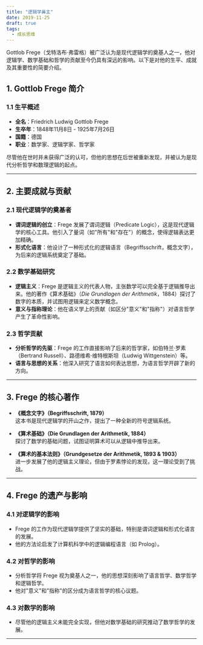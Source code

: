 ```yaml
---
title: "逻辑学鼻主"
date: 2019-11-25
draft: true
tags:
  - 成长思维
---
```


Gottlob Frege（戈特洛布·弗雷格）被广泛认为是现代逻辑学的奠基人之一，他对逻辑学、数学基础和哲学的贡献至今仍具有深远的影响。以下是对他的生平、成就及其重要性的简要介绍。

## 1. **Gottlob Frege 简介**

### 1.1 生平概述

- **全名**：Friedrich Ludwig Gottlob Frege  
- **生卒年**：1848年11月8日 - 1925年7月26日  
- **国籍**：德国  
- **职业**：数学家、逻辑学家、哲学家  

尽管他在世时并未获得广泛的认可，但他的思想在后世被重新发现，并被认为是现代分析哲学和数理逻辑的起点。

---

## 2. **主要成就与贡献**

### 2.1 现代逻辑学的奠基者

- **谓词逻辑的创立**：Frege 发展了谓词逻辑（Predicate Logic），这是现代逻辑学的核心工具。他引入了量词（如"所有"和"存在"）的概念，使得逻辑表达更加精确。
- **形式化语言**：他设计了一种形式化的逻辑语言（Begriffsschrift，概念文字），为后来的逻辑系统奠定了基础。

### 2.2 数学基础研究

- **逻辑主义**：Frege 是逻辑主义的代表人物，主张数学可以完全基于逻辑推导出来。他的著作《算术基础》（*Die Grundlagen der Arithmetik*，1884）探讨了数字的本质，并试图用逻辑来定义数学概念。
- **意义与指称理论**：他在语义学上的贡献（如区分"意义"和"指称"）对语言哲学产生了革命性影响。

### 2.3 哲学贡献

- **分析哲学的先驱**：Frege 的工作直接影响了后来的哲学家，如伯特兰·罗素（Bertrand Russell）、路德维希·维特根斯坦（Ludwig Wittgenstein）等。
- **语言与思想的关系**：他深入研究了语言如何表达思想，为语言哲学开辟了新的方向。

---

## 3. **Frege 的核心著作**

- **《概念文字》（Begriffsschrift, 1879）**  
  这本书是现代逻辑学的开山之作，提出了一种全新的符号逻辑系统。
  
- **《算术基础》（Die Grundlagen der Arithmetik, 1884）**  
  探讨了数学的基础问题，试图证明算术可以从逻辑中推导出来。

- **《算术的基本法则》（Grundgesetze der Arithmetik, 1893 & 1903）**  
  进一步发展了他的逻辑主义理论，但由于罗素悖论的发现，这一理论受到了挑战。

---

## 4. **Frege 的遗产与影响**

### 4.1 对逻辑学的影响

- Frege 的工作为现代逻辑学提供了坚实的基础，特别是谓词逻辑和形式化语言的发展。
- 他的方法论启发了计算机科学中的逻辑编程语言（如 Prolog）。

### 4.2 对哲学的影响

- 分析哲学将 Frege 视为奠基人之一，他的思想深刻影响了语言哲学、数学哲学和逻辑哲学。
- 他对"意义"和"指称"的区分成为语言哲学的核心议题。

### 4.3 对数学的影响

- 尽管他的逻辑主义未能完全实现，但他对数学基础的研究推动了数学哲学的发展。

---

